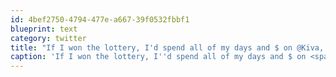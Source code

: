 ```yaml
---
id: 4bef2750-4794-477e-a667-39f0532fbbf1
blueprint: text
category: twitter
title: "If I won the lottery, I'd spend all of my days and $ on @Kiva, @Etsy, @QurikyInc and @Kickstart"
caption: 'If I won the lottery, I''d spend all of my days and $ on <span class="username username_linked">@<a href="https://twitter.com/Kiva" title="kiva.org">Kiva</a></span>, <span class="username username_linked">@<a href="https://twitter.com/Etsy" title="Etsy">Etsy</a></span>, @QurikyInc and @Kickstart'
---
```


